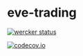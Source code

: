 # eve-trading

[![wercker status](https://app.wercker.com/status/e1d18a2edb55839f83e63b079ba71763/s/master "wercker status")](https://app.wercker.com/project/byKey/e1d18a2edb55839f83e63b079ba71763)

[![codecov.io](https://codecov.io/gh/xonlly/eve-trading/coverage.svg?branch=master)](https://codecov.io/gh/xonlly/eve-trading?branch=master)
